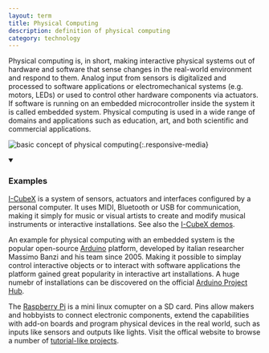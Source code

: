 ```yaml
---
layout: term
title: Physical Computing
description: definition of physical computing
category: technology
---
```

Physical computing is, in short, making interactive physical systems out of hardware and software that sense changes in the real-world environment and respond to them. Analog input from sensors is digitalized and processed to software applications or electromechanical systems (e.g. motors, LEDs) or used to control other hardware components via actuators. If software is running on an embedded microcontroller inside the system it is called embedded system. Physical computing is used in a wide range of domains and applications such as education, art, and both scientific and commercial applications.

![basic concept of physical computing](https://upload.wikimedia.org/wikipedia/commons/thumb/a/a1/Physical_computing.svg/1920px-Physical_computing.svg.png){:.responsive-media}

<details markdown="1" open>
<summary><h3>Examples</h3></summary> 

[I-CubeX](https://infusionsystems.com/catalog/info_pages.php/pages_id/117) is a system of sensors, actuators and interfaces configured by a personal computer. It uses MIDI, Bluetooth or USB for communication, making it simply for music or visual artists to create and modify musical instruments or interactive installations. See also the [I-CubeX demos](https://infusionsystems.com/catalog/info_pages.php/pages_id/137).

An example for physical computing with an embedded system is the popular open-source [Arduino](https://arduino.cc/) platform, developed by italian researcher Massimo Banzi and his team since 2005. Making it possible to simplay control interactive objects or to interact with software applications the platform gained great popularity in interactive art installations. A huge numebr of installations can be discovered on the official [Arduino Project Hub](https://create.arduino.cc/projecthub?by=part&category=installations&part_id=11332&sort=trending).

The [Raspberry Pi](https://www.raspberrypi.org/) is a mini linux comupter on a SD card. Pins allow makers and hobbyists to connect electronic components, extend the capabilities with add-on boards and program physical devices in the real world, such as inputs like sensors and outputs like lights. Visit the offical website to browse a number of [tutorial-like projects](https://projects.raspberrypi.org/en/projects).

</details>
